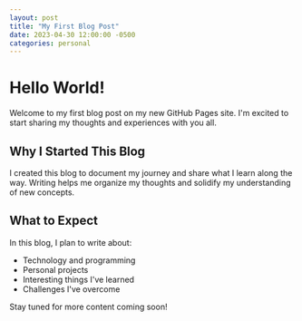 ```yaml
---
layout: post
title: "My First Blog Post"
date: 2023-04-30 12:00:00 -0500
categories: personal
---
```


# Hello World!

Welcome to my first blog post on my new GitHub Pages site. I'm excited to start sharing my thoughts and experiences with you all.

## Why I Started This Blog

I created this blog to document my journey and share what I learn along the way. Writing helps me organize my thoughts and solidify my understanding of new concepts.

## What to Expect

In this blog, I plan to write about:

- Technology and programming
- Personal projects
- Interesting things I've learned
- Challenges I've overcome

Stay tuned for more content coming soon!
